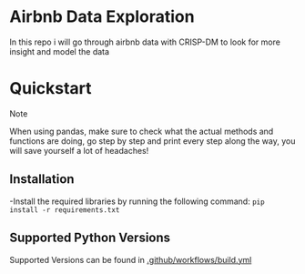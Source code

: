 # Airbnb Data Exploration
In this repo i will go through airbnb data with CRISP-DM to look for more insight and model the data

# Quickstart
> [!NOTE]
> When using pandas, make sure to check what the actual methods and functions are doing, go step by step and print every step along the way, you will save yourself a lot of headaches!


## Installation
-Install the required libraries by running the following command:
 `pip install -r requirements.txt`

 ## Supported Python Versions
 Supported Versions can be found in [.github/workflows/build.yml](.github/workflows/build.yml) 

